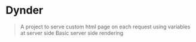 # Dynder
> A project to serve custom html page on each request using variables at server side
> Basic server side rendering